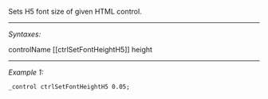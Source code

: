 Sets H5 font size of given HTML control.


---
*Syntaxes:*

controlName [[ctrlSetFontHeightH5]] height

---
*Example 1:*

```sqf
_control ctrlSetFontHeightH5 0.05;
```